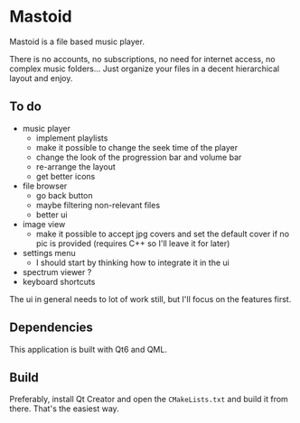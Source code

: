 # Mastoid

Mastoid is a file based music player.

There is no accounts, no subscriptions, no need for internet access, no complex music folders... Just organize your files in a decent hierarchical layout and enjoy.

## To do

- music player
    - implement playlists
    - make it possible to change the seek time of the player
    - change the look of the progression bar and volume bar
    - re-arrange the layout
    - get better icons
- file browser
    - go back button
    - maybe filtering non-relevant files
    - better ui
- image view
    - make it possible to accept jpg covers and set the default cover if no pic is provided (requires C++ so I'll leave it for later)
- settings menu
    - I should start by thinking how to integrate it in the ui
- spectrum viewer ?
- keyboard shortcuts

The ui in general needs to lot of work still, but I'll focus on the features first.

## Dependencies

This application is built with Qt6 and QML.

## Build

Preferably, install Qt Creator and open the `CMakeLists.txt` and build it from there. That's the easiest way.
